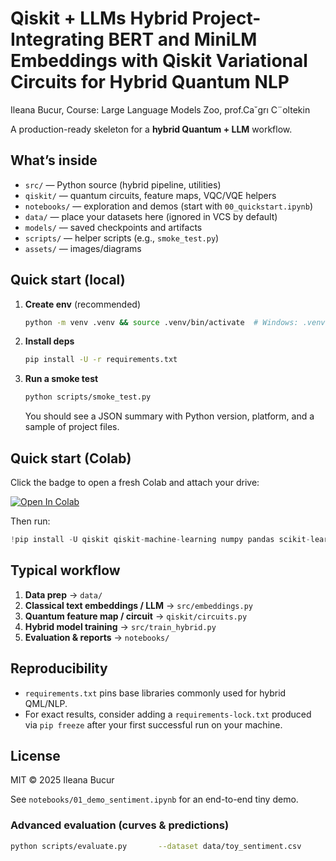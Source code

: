 # Qiskit + LLMs Hybrid Project- Integrating BERT and MiniLM Embeddings with Qiskit Variational Circuits for Hybrid Quantum NLP
Ileana Bucur,
Course: Large Language Models Zoo, prof.Ca˘grı C¨oltekin

A production-ready skeleton for a **hybrid Quantum + LLM** workflow. 

## What’s inside
- `src/` — Python source (hybrid pipeline, utilities)
- `qiskit/` — quantum circuits, feature maps, VQC/VQE helpers
- `notebooks/` — exploration and demos (start with `00_quickstart.ipynb`)
- `data/` — place your datasets here (ignored in VCS by default)
- `models/` — saved checkpoints and artifacts
- `scripts/` — helper scripts (e.g., `smoke_test.py`)
- `assets/` — images/diagrams

## Quick start (local)
1. **Create env** (recommended)

   ```bash
   python -m venv .venv && source .venv/bin/activate  # Windows: .venv\Scripts\activate
   ```
2. **Install deps**

   ```bash
   pip install -U -r requirements.txt
   ```
3. **Run a smoke test**

   ```bash
   python scripts/smoke_test.py
   ```
   You should see a JSON summary with Python version, platform, and a sample of project files.

## Quick start (Colab)
Click the badge to open a fresh Colab and attach your drive:

[![Open In Colab](https://colab.research.google.com/assets/colab-badge.svg)](https://colab.research.google.com/)

Then run:
```python
!pip install -U qiskit qiskit-machine-learning numpy pandas scikit-learn transformers datasets accelerate torch
```

## Typical workflow
1. **Data prep** → `data/`
2. **Classical text embeddings / LLM** → `src/embeddings.py`
3. **Quantum feature map / circuit** → `qiskit/circuits.py`
4. **Hybrid model training** → `src/train_hybrid.py`
5. **Evaluation & reports** → `notebooks/`

## Reproducibility
- `requirements.txt` pins base libraries commonly used for hybrid QML/NLP.
- For exact results, consider adding a `requirements-lock.txt` produced via `pip freeze` after your first successful run on your machine.

## License
MIT © 2025 Ileana Bucur


See `notebooks/01_demo_sentiment.ipynb` for an end-to-end tiny demo.


### Advanced evaluation (curves & predictions)
```bash
python scripts/evaluate.py       --dataset data/toy_sentiment.csv       --report models/eval_metrics.json       --cm models/confusion_matrix.png       --pr models/pr_curve.png       --roc models/roc_curve.png       --preds models/predictions.csv
```
